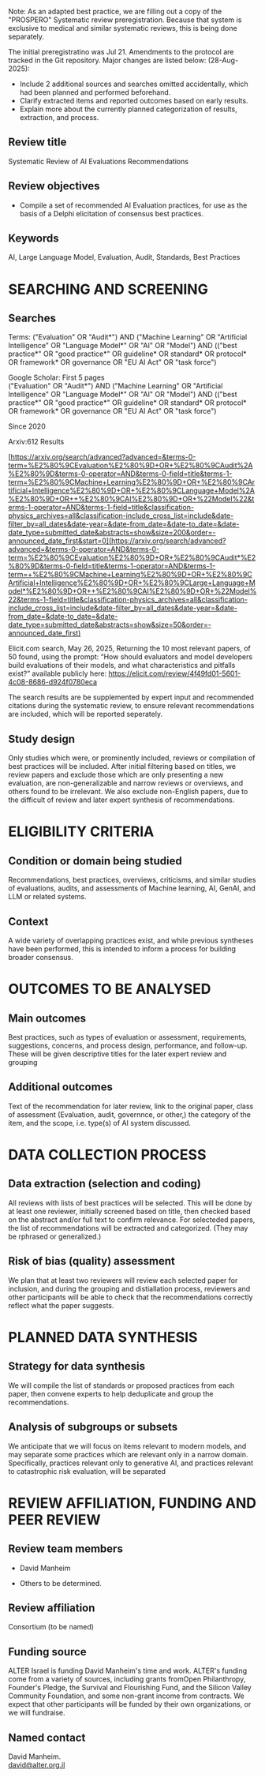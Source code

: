 Note: As an adapted best practice, we are filling out a copy of the "PROSPERO" Systematic review preregistration. Because that system is exclusive to medical and similar systematic reviews, this is being done separately.

The initial preregistratino was Jul 21. Amendments to the protocol are tracked in the Git repository. Major changes are listed below:
(28-Aug-2025):
- Include 2 additional sources and searches omitted accidentally, which had been planned and performed beforehand.
- Clarify extracted items and reported outcomes based on early results.
- Explain more about the currently planned categorization of results, extraction, and process.

Review title
------------

Systematic Review of AI Evaluations Recommendations

Review objectives
-----------------

- Compile a set of recommended AI Evaluation practices, for use as the basis of a Delphi elicitation of consensus best practices.

Keywords
--------

AI, Large Language Model, Evaluation, Audit, Standards, Best Practices

SEARCHING AND SCREENING
=======================

Searches
--------

Terms: ("Evaluation" OR "Audit*") AND ("Machine Learning" OR "Artificial Intelligence" OR "Language Model*" OR "AI" OR "Model") AND (("best practice*" OR "good practice*" OR guideline* OR standard* OR protocol* OR framework* OR governance OR "EU AI Act" OR "task force")

Google Scholar: First 5 pages\
("Evaluation" OR "Audit*") AND ("Machine Learning" OR "Artificial Intelligence" OR "Language Model*" OR "AI" OR "Model") AND (("best practice*" OR "good practice*" OR guideline* OR standard* OR protocol* OR framework* OR governance OR "EU AI Act" OR "task force")

Since 2020

Arxiv:612 Results

[https://arxiv.org/search/advanced?advanced=&terms-0-term=%E2%80%9CEvaluation%E2%80%9D+OR+%E2%80%9CAudit%2A%E2%80%9D&terms-0-operator=AND&terms-0-field=title&terms-1-term=%E2%80%9CMachine+Learning%E2%80%9D+OR+%E2%80%9CArtificial+Intelligence%E2%80%9D+OR+%E2%80%9CLanguage+Model%2A%E2%80%9D+OR++%E2%80%9CAI%E2%80%9D+OR+%22Model%22&terms-1-operator=AND&terms-1-field=title&classification-physics_archives=all&classification-include_cross_list=include&date-filter_by=all_dates&date-year=&date-from_date=&date-to_date=&date-date_type=submitted_date&abstracts=show&size=200&order=-announced_date_first&start=0](https://arxiv.org/search/advanced?advanced=&terms-0-operator=AND&terms-0-term=%E2%80%9CEvaluation%E2%80%9D+OR+%E2%80%9CAudit*%E2%80%9D&terms-0-field=title&terms-1-operator=AND&terms-1-term=+%E2%80%9CMachine+Learning%E2%80%9D+OR+%E2%80%9CArtificial+Intelligence%E2%80%9D+OR+%E2%80%9CLarge+Language+Model*%E2%80%9D+OR++%E2%80%9CAI%E2%80%9D+OR+%22Model%22&terms-1-field=title&classification-physics_archives=all&classification-include_cross_list=include&date-filter_by=all_dates&date-year=&date-from_date=&date-to_date=&date-date_type=submitted_date&abstracts=show&size=50&order=-announced_date_first)

Elicit.com search, May 26, 2025, Returning the 10 most relevant papers, of 50 found, using the prompt: “How should evaluators and model developers build evaluations of their models, and what characteristics and pitfalls exist?” available publicly here: https://elicit.com/review/4f49fd01-5601-4c08-8686-d924f0780eca

The search results are be supplemented by expert input and recommended citations during the systematic review, to ensure relevant recommendations are included, which will be reported seperately.

Study design
------------

Only studies which were, or prominently included, reviews or compilation of best practices will be included. After initial filtering based on titles, we review papers and exclude those which are only presenting a new evaluation, are non-generalizable and narrow reviews or overviews, and others found to be irrelevant. We also exclude non-English papers, due to the difficult of review and later expert synthesis of recommendations.

ELIGIBILITY CRITERIA
====================

Condition or domain being studied
---------------------------------

Recommendations, best practices, overviews, criticisms, and similar studies of evaluations, audits, and assessments of Machine learning, AI, GenAI, and LLM or related systems.

Context
-------
A wide variety of overlapping practices exist, and while previous syntheses have been performed, this is intended to inform a process for building broader consensus.

OUTCOMES TO BE ANALYSED
=======================

Main outcomes
-------------

Best practices, such as types of evaluation or assessment, requirements, suggestions, concerns, and process design, performance, and follow-up. These will be given descriptive titles for the later expert review and grouping

Additional outcomes
-------------------
Text of the recommendation for later review, link to the original paper, class of assessment (Evaluation, audit, governnce, or other,) the category of the item, and the scope, i.e. type(s) of AI system discussed.

DATA COLLECTION PROCESS
=======================

Data extraction (selection and coding)
--------------------------------------

All reviews with lists of best practices will be selected. This will be done by at least one reviewer, initially screened based on title, then checked based on the abstract and/or full text to confirm relevance.
For selecteded papers, the list of recommendations will be extracted and categorized. (They may be rphrased or generalized.)

Risk of bias (quality) assessment
---------------------------------
We plan that at least two reviewers will review each selected paper for inclusion, and during the grouping and distiallation process, reviewers and other participants will be able to check that the recommendations correctly reflect what the paper suggests.

PLANNED DATA SYNTHESIS
======================

Strategy for data synthesis
---------------------------
We will compile the list of standards or proposed practices from each paper, then convene experts to help deduplicate and group the recommendations. 

Analysis of subgroups or subsets
--------------------------------

We anticipate that we will focus on items relevant to modern models, and may separate some practices which are relevant only in a narrow domain. Specifically, practices relevant only to generative AI, and practices relevant to catastrophic risk evaluation, will be separated

REVIEW AFFILIATION, FUNDING AND PEER REVIEW
===========================================

Review team members
-------------------

-   David Manheim

-   Others to be determined.

Review affiliation
------------------

Consortium (to be named)

Funding source
--------------

ALTER Israel is funding David Manheim's time and work. ALTER's funding come from a variety of sources, including grants fromOpen Philanthropy, Founder's Pledge, the Survival and Flourishing Fund, and the Silicon Valley Community Foundation, and some non-grant income from contracts. We expect that other participants will be funded by their own organizations, or we will fundraise.

Named contact
-------------

David Manheim.\
david@alter.org.il
